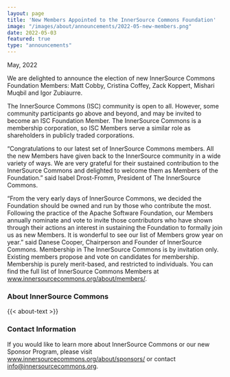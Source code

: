 ```yaml
---
layout: page
title: 'New Members Appointed to the InnerSource Commons Foundation'
image: "/images/about/announcements/2022-05-new-members.png"
date: 2022-05-03
featured: true
type: "announcements"
---
```

 
May, 2022

We are delighted to announce the election of new InnerSource Commons Foundation Members: Matt Cobby, Cristina Coffey, Zack Koppert, Mishari Muqbil and Igor Zubiaurre.

The InnerSource Commons (ISC) community is open to all. However, some community participants go above and beyond, and may be invited to become an ISC Foundation Member. The InnerSource Commons is a membership corporation, so ISC Members serve a similar role as shareholders in publicly traded corporations.

“Congratulations to our latest set of InnerSource Commons members. All the new Members have given back to the InnerSource community in a wide variety of ways. We are very grateful for their sustained contribution to the InnerSource Commons and delighted to welcome them as Members of the Foundation.” said Isabel Drost-Fromm, President of The InnerSource Commons.

“From the very early days of InnerSource Commons, we decided the Foundation should be owned and run by those who contribute the most. Following the practice of the Apache Software Foundation, our Members annually nominate and vote to invite those contributors who have shown through their actions an interest in sustaining the Foundation to formally join us as new Members. It is wonderful to see our list of Members grow year on year.” said Danese Cooper, Chairperson and Founder of InnerSource Commons.
Membership in The InnerSource Commons is by invitation only. Existing members propose and vote on candidates for membership. Membership is purely merit-based, and restricted to individuals. You can find the full list of InnerSource Commons Members at www.innersourcecommons.org/about/members/.

### About InnerSource Commons

<p>
{{< about-text >}}
</p>
 
### Contact Information
 
If you would like to learn more about InnerSource Commons or our new Sponsor Program, please visit www.innersourcecommons.org/about/sponsors/ or contact info@innersourcecommons.org.

